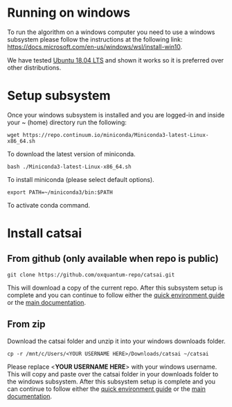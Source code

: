 # Running on windows

To run the algorithm on a windows computer you need to use a windows subsystem please follow the instructions at the following link: https://docs.microsoft.com/en-us/windows/wsl/install-win10. 

We have tested [Ubuntu 18.04 LTS](https://www.microsoft.com/en-gb/p/ubuntu-1804-lts/9n9tngvndl3q?rtc=1#activetab=pivot:overviewtab) and shown it works so it is preferred over other distributions.

# Setup subsystem
Once your windows subsystem is installed and you are logged-in and inside your ~ (home) directory run the following:
```
wget https://repo.continuum.io/miniconda/Miniconda3-latest-Linux-x86_64.sh
```
To download the latest version of miniconda.

```
bash ./Miniconda3-latest-Linux-x86_64.sh
```
To install miniconda (please select default options).

```
export PATH=~/miniconda3/bin:$PATH
```
To activate conda command.

# Install catsai
## From github (only available when repo is public)
```
git clone https://github.com/oxquantum-repo/catsai.git
```
This will download a copy of the current repo. After this subsystem setup is complete and you can continue to follow either the [quick environment guide](../Playground/README.md) or the [main documentation](../README.md).

## From zip
Download the catsai folder and unzip it into your windows downloads folder.

```
cp -r /mnt/c/Users/<YOUR USERNAME HERE>/Downloads/catsai ~/catsai 
```
Please replace <**YOUR USERNAME HERE**> with your windows username. This will copy and paste over the catsai folder in your downloads folder to the windows subsystem. After this subsystem setup is complete and you can continue to follow either the [quick environment guide](../Playground/README.md) or the [main documentation](../README.md).
